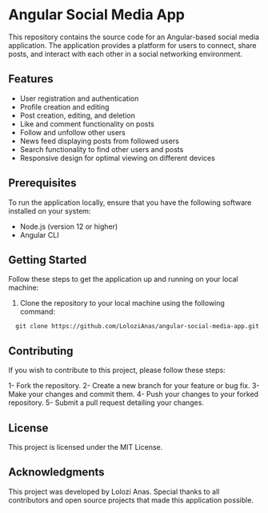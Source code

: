 # Angular Social Media App

This repository contains the source code for an Angular-based social media application. The application provides a platform for users to connect, share posts, and interact with each other in a social networking environment.

## Features

- User registration and authentication
- Profile creation and editing
- Post creation, editing, and deletion
- Like and comment functionality on posts
- Follow and unfollow other users
- News feed displaying posts from followed users
- Search functionality to find other users and posts
- Responsive design for optimal viewing on different devices

## Prerequisites

To run the application locally, ensure that you have the following software installed on your system:

- Node.js (version 12 or higher)
- Angular CLI

## Getting Started

Follow these steps to get the application up and running on your local machine:

1. Clone the repository to your local machine using the following command:

```shell
  git clone https://github.com/LoloziAnas/angular-social-media-app.git
```
## Contributing

If you wish to contribute to this project, please follow these steps:

1- Fork the repository.
2- Create a new branch for your feature or bug fix.
3- Make your changes and commit them.
4- Push your changes to your forked repository.
5- Submit a pull request detailing your changes.

## License

This project is licensed under the MIT License.

## Acknowledgments

This project was developed by Lolozi Anas. Special thanks to all contributors and open source projects that made this application possible.

